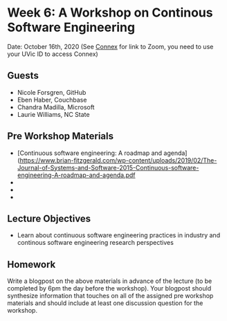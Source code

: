 # Week 6: A Workshop on Continous Software Engineering

Date: October 16th, 2020
(See [Connex]( https://connex.csc.uvic.ca/portal/site/emse2020) for link to Zoom, you need to use your UVic ID to access Connex)

## Guests
- Nicole Forsgren, GitHub
- Eben Haber, Couchbase
- Chandra Madilla, Microsoft
- Laurie Williams, NC State

## Pre Workshop Materials
- [Continuous software engineering: A roadmap and agenda](https://www.brian-fitzgerald.com/wp-content/uploads/2019/02/The-Journal-of-Systems-and-Software-2015-Continuous-software-engineering-A-roadmap-and-agenda.pdf
- 
- 
- 

## Lecture Objectives
- Learn about continuous software engineering practices in industry and continous software engineering research perspectives

## Homework

Write a blogpost on the above materials in advance of the lecture (to be completed by 6pm the day before the workshop). 
Your blogpost should synthesize information that touches on all of the assigned pre workshop materials and 
should include at least one discussion question for the workshop. 

